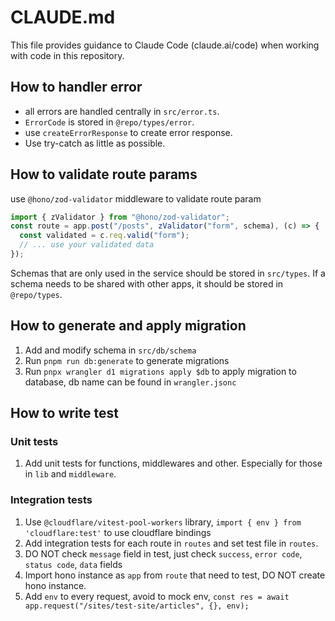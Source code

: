 # CLAUDE.md

This file provides guidance to Claude Code (claude.ai/code) when working with code in this repository.

## How to handler error

- all errors are handled centrally in `src/error.ts`.
- `ErrorCode` is stored in `@repo/types/error`.
- use `createErrorResponse` to create error response.
- Use try-catch as little as possible.

## How to validate route params

use `@hono/zod-validator` middleware to validate route param

```javascript
import { zValidator } from "@hono/zod-validator";
const route = app.post("/posts", zValidator("form", schema), (c) => {
  const validated = c.req.valid("form");
  // ... use your validated data
});
```

Schemas that are only used in the service should be stored in `src/types`. If a schema needs to be shared with other apps, it should be stored in `@repo/types`.

## How to generate and apply migration

1. Add and modify schema in `src/db/schema`
2. Run `pnpm run db:generate` to generate migrations
3. Run `pnpx wrangler d1 migrations apply $db` to apply migration to database, db name can be found in `wrangler.jsonc`

## How to write test

### Unit tests

1. Add unit tests for functions, middlewares and other. Especially for those in `lib` and `middleware`.

### Integration tests

1. Use `@cloudflare/vitest-pool-workers` library, `import { env } from 'cloudflare:test'` to use cloudflare bindings
2. Add integration tests for each route in `routes` and set test file in `routes`.
3. DO NOT check `message` field in test, just check `success`, `error code`, `status code`, `data` fields
4. Import hono instance as `app` from `route` that need to test, DO NOT create hono instance.
5. Add `env` to every request, avoid to mock env, `const res = await app.request("/sites/test-site/articles", {}, env);`
